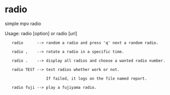 # radio

simple mpv radio

Usage: radio [option] or radio [url]

       radio      --> random a radio and press 'q' next a random radio.

       radio ,    --> rotate a radio in a specific time.

       radio .    --> display all radios and choose a wanted radio number.

       radio TEST --> test radios whether work or not.

                      If failed, it logs on the file named report.

       radio fuji --> play a fujiyama radio.
